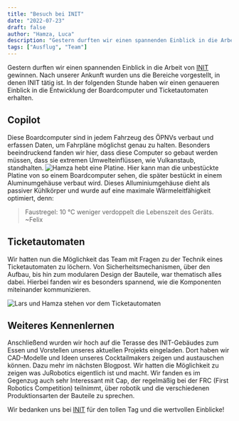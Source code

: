 ```yaml
---
title: "Besuch bei INIT"
date: "2022-07-23"
draft: false
author: "Hamza, Luca"
description: "Gestern durften wir einen spannenden Einblick in die Arbeit von [INIT](https://www.initse.com/dede/home/) gewinnen [...]"
tags: ["Ausflug", "Team"]
--- 
```


Gestern durften wir einen spannenden Einblick in die Arbeit von [INIT](https://www.initse.com/dede/home/) gewinnen. Nach unserer Ankunft wurden uns die Bereiche vorgestellt, in denen INIT tätig ist. In der folgenden Stunde haben wir einen genaueren Einblick in die Entwicklung der Boardcomputer und Ticketautomaten erhalten.

## Copilot

Diese Boardcomputer sind in jedem Fahrzeug des ÖPNVs verbaut und erfassen Daten, um Fahrpläne möglichst genau zu halten. Besonders beeindruckend fanden wir hier, dass diese Computer so gebaut werden müssen, dass sie extremen Umwelteinflüssen, wie Vulkanstaub, standhalten.
![Hamza hebt eine Platine.](images/holding-a-platin.png)
Hier kann man die unbestückte Platine von so einem Boardcomputer sehen, die später bestückt in einem Aluminumgehäuse verbaut wird. Dieses Alluminiumgehäuse dieht als passiver Kühlkörper und wurde auf eine maximale Wärmeleitfähigkeit optimiert, denn:

> Faustregel: 10 °C weniger verdoppelt die Lebenszeit des Geräts. ~Felix

## Ticketautomaten

Wir hatten nun die Möglichkeit das Team mit Fragen zu der Technik eines Ticketautomaten zu löchern. Von Sicherheitsmechanismen, über den Aufbau, bis hin zum modularen Design der Bauteile, war thematisch alles dabei. Hierbei fanden wir es besonders spannend, wie die Komponenten miteinander kommunizieren.


![Lars und Hamza stehen vor dem Ticketautomaten](images/ticket-machine.png)

## Weiteres Kennenlernen

Anschließend wurden wir hoch auf die Terasse des INIT-Gebäudes zum Essen und Vorstellen unseres aktuellen Projekts eingeladen. Dort haben wir CAD-Modelle und Ideen unseres Cocktailmakers zeigen und austauschen können. Dazu mehr im nächsten Blogpost. Wir hatten die Möglichkeit zu zeigen was JuRobotics eigentlich ist und macht. Wir fanden es im Gegenzug auch sehr Interessant mit Cap, der regelmäßig bei der FRC (First Robotics Competition) teilnimmt, über robotik und die verschiedenen Produktionsarten der Bauteile zu sprechen.

Wir bedanken uns bei [INIT](https://www.initse.com/dede/home/) für den tollen Tag und die wertvollen Einblicke! 